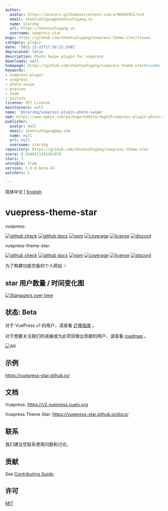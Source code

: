 ```yaml
---
author:
  avatar: https://avatars.githubusercontent.com/u/96685951?v=4
  email: shentuzhigang@shentuzhigang.cn
  name: Starzkg
  url: https://shentuzhigang.cn
  username: vuepress-star
bugs: https://github.com/shentuzhigang/vuepress-theme-star/issues
category: plugin
date: '2021-12-25T17:58:22.598Z'
deprecated: false
description: Photo Swipe plugin for vuepress
downloads: null
homepage: https://github.com/shentuzhigang/vuepress-theme-star#readme
keywords:
- vuepress-plugin
- vuepress
- photo-swipe
- preview
- zoom
- picture
license: MIT License
maintainers: null
name: '@starzkg/vuepress-plugin-photo-swipe'
npm: https://www.npmjs.com/package/%40starzkg%2Fvuepress-plugin-photo-swipe
publisher:
  avatar: null
  email: shentuzhigang@qq.com
  name: null
  url: null
  username: starzkg
repository: https://github.com/shentuzhigang/vuepress-theme-star
score: 0.5446211361451678
stars: 1
unstable: true
version: 1.0.0-beta.24
watchers: 1

---
```



简体中文 | [English](README.en.md)

# vuepress-theme-star

vuepress:

[![github check](https://github.com/vuepress/vuepress-next/workflows/check/badge.svg)](https://github.com/vuepress/vuepress-next/actions?query=workflow%3Acheck)
[![github docs](https://github.com/vuepress/vuepress-next/workflows/docs/badge.svg)](https://github.com/vuepress/vuepress-next/actions?query=workflow%3Adocs)
[![npm](https://badgen.net/npm/v/vuepress/next)](https://www.npmjs.com/package/vuepress)
[![coverage](https://coveralls.io/repos/github/vuepress/vuepress-next/badge.svg?branch=main)](https://coveralls.io/github/vuepress/vuepress-next?branch=main)
[![license](https://badgen.net/github/license/vuepress/vuepress-next)](https://github.com/vuepress/vuepress-next/blob/main/LICENSE)
[![discord](https://badgen.net/discord/online-members/ptFjefy6H5?icon=discord&label=discord)](https://discord.gg/ptFjefy6H5)

vuepress-theme-star:

[![github check](https://github.com/vuepress-star/vuepress-theme-star/workflows/check/badge.svg)](https://github.com/vuepress-star/vuepress-theme-star/actions?query=workflow%3Acheck)
[![github docs](https://github.com/vuepress-star/vuepress-theme-star/workflows/docs/badge.svg)](https://github.com/vuepress-star/vuepress-theme-star/actions?query=workflow%3Adocs)
[![npm](https://badgen.net/npm/v/@starzkg/vuepress-theme-star/next)](https://www.npmjs.com/package/@starzkg/vuepress-theme-star)
[![coverage](https://coveralls.io/repos/github/vuepress-star/vuepress-theme-star/badge.svg?branch=main)](https://coveralls.io/github/vuepress-star/vuepress-theme-star?branch=main)
[![license](https://badgen.net/github/license/vuepress-star/vuepress-theme-star)](https://github.com/vuepress-star/vuepress-theme-star/blob/main/LICENSE)
[![discord](https://badgen.net/discord/online-members/ptFjefy6H5?icon=discord&label=discord)](https://discord.gg/ptFjefy6H5)

为了构建功能完备的个人网站 ✨

## star 用户数量 / 时间变化图

[![Stargazers over time](https://starchart.cc/vuepress-star/vuepress-theme-star.svg)](https://starchart.cc/vuepress-star/vuepress-theme-star)

## 状态: Beta

对于 VuePress v1 的用户，请查看 [迁移指南](https://v2.vuepress.vuejs.org/guide/migration.html) 。

对于想要关注我们的进展或为此项目做出贡献的用户，请查看 [roadmap](https://github.com/vuepress/vuepress-next/discussions/68) 。

![Alt](https://repobeats.axiom.co/api/embed/2827b1222a806940ade242aea985f0008bf8a7de.svg "Repobeats analytics image")

## 示例

https://vuepress-star.github.io/

## 文档

Vuepress: https://v2.vuepress.vuejs.org

Vuepress Theme Star: https://vuepress-star.github.io/docs/

## 联系

我们建议您联系使用问题和讨论。

## 贡献

See [Contributing Guide](https://github.com/vuepress-star/vuepress-theme-star/blob/main/docs/contributing.md).

## 许可

[MIT](https://github.com/vuepress-star/vuepress-theme-star/blob/main/LICENSE)
